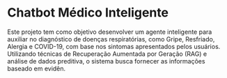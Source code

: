 # Chatbot Médico Inteligente

Este projeto tem como objetivo desenvolver um agente inteligente para auxiliar no diagnóstico de doenças respiratórias, como Gripe, Resfriado, Alergia e COVID-19, com base nos sintomas apresentados pelos usuários. Utilizando técnicas de Recuperação Aumentada por Geração (RAG) e análise de dados preditiva, o sistema busca fornecer as informações baseado em evidên.
